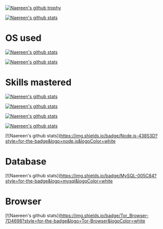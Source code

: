 [![Naereen's github trophy](https://github-profile-trophy.vercel.app/?username=Naereen&row=1)](https://github.com/kioshappyio/HTML-BUCIN.git)



[![Naereen's github stats](https://github-readme-stats.vercel.app/api?username=Naereen&theme=blue-green)](https://github.com/kioshappyio/HTML-BUCIN.git)

# OS used

[![Naereen's github stats](https://img.shields.io/badge/Kali_Linux-557C94?style=for-the-badge&logo=kali-linux&logoColor=white)](https://www.kali.org/)

[![Naereen's github stats](https://img.shields.io/badge/Ubuntu-E95420?style=for-the-badge&logo=ubuntu&logoColor=white)](https://ubuntu.com/)

# Skills mastered

[![Naereen's github stats](https://img.shields.io/badge/Python-3776AB?style=for-the-badge&logo=python&logoColor=white)](https://www.python.org/)

[![Naereen's github stats](https://img.shields.io/badge/HTML-239120?style=for-the-badge&logo=html5&logoColor=white)](https://www.learn-html.org/)

[![Naereen's github stats](https://img.shields.io/badge/CSS-239120?&style=for-the-badge&logo=css3&logoColor=white)](https://www.w3schools.com/css/)

[![Naereen's github stats](https://img.shields.io/badge/JavaScript-F7DF1E?style=for-the-badge&logo=javascript&logoColor=black)](https://www.w3schools.com/js/)

[![Naereen's github stats](https://img.shields.io/badge/Node.js-43853D?style=for-the-badge&logo=node.js&logoColor=white

# Database

[![Naereen's github stats](https://img.shields.io/badge/MySQL-005C84?style=for-the-badge&logo=mysql&logoColor=white

# Browser

[![Naereen's github stats](https://img.shields.io/badge/Tor_Browser-7D4698?style=for-the-badge&logo=Tor-Browser&logoColor=white
